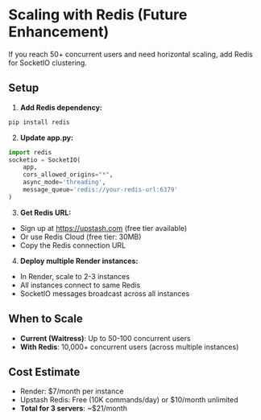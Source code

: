 # Scaling with Redis (Future Enhancement)

If you reach 50+ concurrent users and need horizontal scaling, add Redis for SocketIO clustering.

## Setup

1. **Add Redis dependency:**
```bash
pip install redis
```

2. **Update app.py:**
```python
import redis
socketio = SocketIO(
    app, 
    cors_allowed_origins="*",
    async_mode='threading',
    message_queue='redis://your-redis-url:6379'
)
```

3. **Get Redis URL:**
- Sign up at https://upstash.com (free tier available)
- Or use Redis Cloud (free tier: 30MB)
- Copy the Redis connection URL

4. **Deploy multiple Render instances:**
- In Render, scale to 2-3 instances
- All instances connect to same Redis
- SocketIO messages broadcast across all instances

## When to Scale
- **Current (Waitress)**: Up to 50-100 concurrent users
- **With Redis**: 10,000+ concurrent users (across multiple instances)

## Cost Estimate
- Render: $7/month per instance
- Upstash Redis: Free (10K commands/day) or $10/month unlimited
- **Total for 3 servers**: ~$21/month


